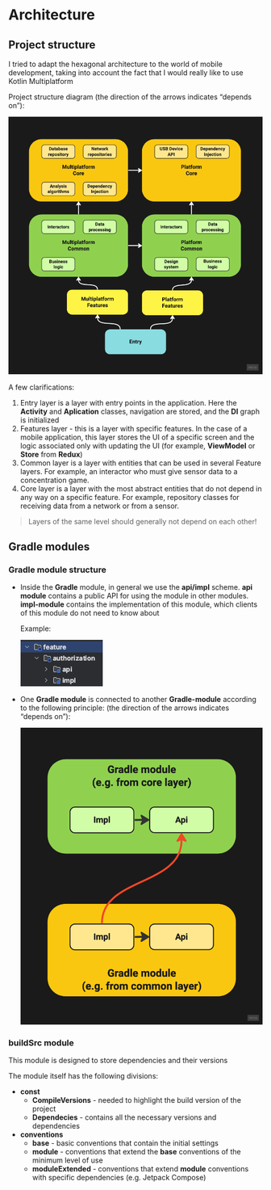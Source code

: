 
# Architecture


## Project structure

I tried to adapt the hexagonal architecture to the world of mobile development, taking into account the fact that I would really like to use Kotlin Multiplatform

Project structure diagram (the direction of the arrows indicates “depends on”):

![project_architecture](./assets/project_architecture.png)

A few clarifications:

1) Entry layer is a layer with entry points in the application. Here the **Activity** and **Aplication** classes, navigation are stored, and the **DI** graph is initialized
2) Features layer - this is a layer with specific features. In the case of a mobile application, this layer stores the UI of a specific screen and the logic associated only with updating the UI (for example, **ViewModel** or **Store** from **Redux**)
3) Common layer is a layer with entities that can be used in several Feature layers. For example, an interactor who must give sensor data to a concentration game.
4) Core layer is a layer with the most abstract entities that do not depend in any way on a specific feature. For example, repository classes for receiving data from a network or from a sensor.

> Layers of the same level should generally not depend on each other!

## Gradle modules

### Gradle module structure

* Inside the **Gradle** module, in general we use the **api/impl** scheme. **api module** contains a public API for using the module in other modules. **impl-module** contains the implementation of this module, which clients of this module do not need to know about

     Example:

     ![gradle_module_structure](./assets/gradle_module_structure.png)

* One **Gradle module** is connected to another **Gradle-module** according to the following principle: (the direction of the arrows indicates “depends on”):

     ![gradle_module_connection](./assets/gradle_module_connection.png)

### buildSrc module

This module is designed to store dependencies and their versions

The module itself has the following divisions:
* **const**
  * **CompileVersions** - needed to highlight the build version of the project
  * **Dependecies** - contains all the necessary versions and dependencies
* **conventions**
  - **base** - basic conventions that contain the initial settings
  - **module** - conventions that extend the **base** conventions of the minimum level of use
  - **moduleExtended** - conventions that extend **module** conventions with specific dependencies (e.g. Jetpack Compose)
